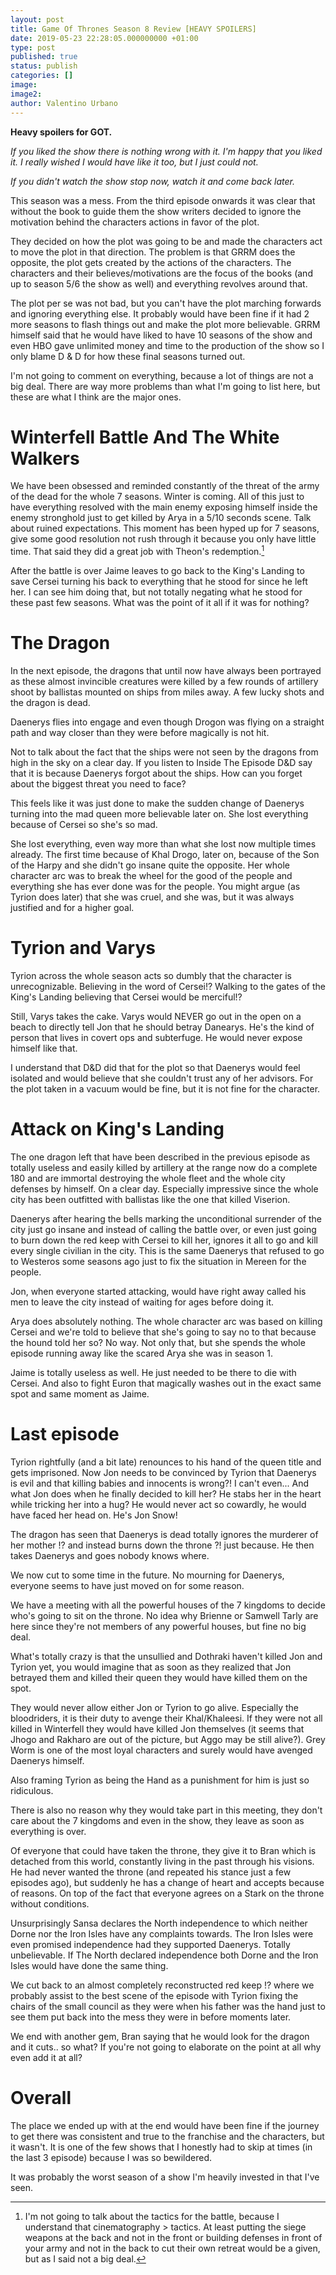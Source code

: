 ```yaml
---
layout: post
title: Game Of Thrones Season 8 Review [HEAVY SPOILERS]
date: 2019-05-23 22:28:05.000000000 +01:00
type: post
published: true
status: publish
categories: []
image:
image2:
author: Valentino Urbano
---
```


**Heavy spoilers for GOT.**

*If you liked the show there is nothing wrong with it. I'm happy that you liked it. I really wished I would have like it too, but I just could not.*

*If you didn't watch the show stop now, watch it and come back later.*

This season was a mess. From the third episode onwards it was clear that without the book to guide them the show writers decided to ignore the motivation behind the characters actions in favor of the plot.

They decided on how the plot was going to be and made the characters act to move the plot in that direction. The problem is that GRRM does the opposite, the plot gets created by the actions of the characters. The characters and their believes/motivations are the focus of the books (and up to season 5/6 the show as well) and everything revolves around that.

The plot per se was not bad, but you can't have the plot marching forwards and ignoring everything else. It probably would have been fine if it had 2 more seasons to flash things out and make the plot more believable. GRRM himself said that he would have liked to have 10 seasons of the show and even HBO gave unlimited money and time to the production of the show so I only blame D & D for how these final seasons turned out.

I'm not going to comment on everything, because a lot of things are not a big deal. There are way more problems than what I'm going to list here, but these are what I think are the major ones.

# Winterfell Battle And The White Walkers

We have been obsessed and reminded constantly of the threat of the army of the dead for the whole 7 seasons. Winter is coming. All of this just to have everything resolved with the main enemy exposing himself inside the enemy stronghold just to get killed by Arya in a 5/10 seconds scene. Talk about ruined expectations. This moment has been hyped up for 7 seasons, give some good resolution not rush through it because you only have little time. That said they did a great job with Theon's redemption.[^1]

After the battle is over Jaime leaves to go back to the King's Landing to save Cersei turning his back to everything that he stood for since he left her. I can see him doing that, but not totally negating what he stood for these past few seasons. What was the point of it all if it was for nothing?

# The Dragon

In the next episode, the dragons that until now have always been portrayed as these almost invincible creatures were killed by a few rounds of artillery shoot by ballistas mounted on ships from miles away. A few lucky shots and the dragon is dead.

Daenerys flies into engage and even though Drogon was flying on a straight path and way closer than they were before magically is not hit.

Not to talk about the fact that the ships were not seen by the dragons from high in the sky on a clear day. If you listen to Inside The Episode D&D say that it is because Daenerys forgot about the ships. How can you forget about the biggest threat you need to face?

This feels like it was just done to make the sudden change of Daenerys turning into the mad queen more believable later on. She lost everything because of Cersei so she's so mad.

She lost everything, even way more than what she lost now multiple times already. The first time because of Khal Drogo, later on, because of the Son of the Harpy and she didn't go insane quite the opposite. Her whole character arc was to break the wheel for the good of the people and everything she has ever done was for the people. You might argue (as Tyrion does later) that she was cruel, and she was, but it was always justified and for a higher goal.

# Tyrion and Varys

Tyrion across the whole season acts so dumbly that the character is unrecognizable. Believing in the word of Cersei!? Walking to the gates of the King's Landing believing that Cersei would be merciful!?

Still, Varys takes the cake. Varys would NEVER go out in the open on a beach to directly tell Jon that he should betray Danearys. He's the kind of person that lives in covert ops and subterfuge. He would never expose himself like that.

I understand that D&D did that for the plot so that Daenerys would feel isolated and would believe that she couldn't trust any of her advisors. For the plot taken in a vacuum would be fine, but it is not fine for the character.

# Attack on King's Landing

The one dragon left that have been described in the previous episode as totally useless and easily killed by artillery at the range now do a complete 180 and are immortal destroying the whole fleet and the whole city defenses by himself. On a clear day. Especially impressive since the whole city has been outfitted with ballistas like the one that killed Viserion.

Daenerys after hearing the bells marking the unconditional surrender of the city just go insane and instead of calling the battle over, or even just going to burn down the red keep with Cersei to kill her, ignores it all to go and kill every single civilian in the city. This is the same Daenerys that refused to go to Westeros some seasons ago just to fix the situation in Mereen for the people.

Jon, when everyone started attacking, would have right away called his men to leave the city instead of waiting for ages before doing it.

Arya does absolutely nothing. The whole character arc was based on killing Cersei and we're told to believe that she's going to say no to that because the hound told her so? No way. Not only that, but she spends the whole episode running away like the scared Arya she was in season 1.

Jaime is totally useless as well. He just needed to be there to die with Cersei. And also to fight Euron that magically washes out in the exact same spot and same moment as Jaime.

# Last episode

Tyrion rightfully (and a bit late) renounces to his hand of the queen title and gets imprisoned. Now Jon needs to be convinced by Tyrion that Daenerys is evil and that killing babies and innocents is wrong?! I can't even... And what Jon does when he finally decided to kill her? He stabs her in the heart while tricking her into a hug? He would never act so cowardly, he would have faced her head on. He's Jon Snow!

The dragon has seen that Daenerys is dead totally ignores the murderer of her mother !? and instead burns down the throne ?! just because. He then takes Daenerys and goes nobody knows where.

We now cut to some time in the future. No mourning for Daenerys, everyone seems to have just moved on for some reason.

We have a meeting with all the powerful houses of the 7 kingdoms to decide who's going to sit on the throne. No idea why Brienne or Samwell Tarly are here since they're not members of any powerful houses, but fine no big deal.

What's totally crazy is that the unsullied and Dothraki haven't killed Jon and Tyrion yet, you would imagine that as soon as they realized that Jon betrayed them and killed their queen they would have killed them on the spot.

They would never allow either Jon or Tyrion to go alive. Especially the bloodriders, it is their duty to avenge their Khal/Khaleesi. If they were not all killed in Winterfell they would have killed Jon themselves (it seems that Jhogo and Rakharo are out of the picture, but Aggo may be still alive?). Grey Worm is one of the most loyal characters and surely would have avenged Daenerys himself.

Also framing Tyrion as being the Hand as a punishment for him is just so ridiculous.

There is also no reason why they would take part in this meeting, they don't care about the 7 kingdoms and even in the show, they leave as soon as everything is over.

Of everyone that could have taken the throne, they give it to Bran which is detached from this world, constantly living in the past through his visions. He had never wanted the throne (and repeated his stance just a few episodes ago), but suddenly he has a change of heart and accepts because of reasons. On top of the fact that everyone agrees on a Stark on the throne without conditions.

Unsurprisingly Sansa declares the North independence to which neither Dorne nor the Iron Isles have any complaints towards. The Iron Isles were even promised independence had they supported Daenerys. Totally unbelievable. If The North declared independence both Dorne and the Iron Isles would have done the same thing.

We cut back to an almost completely reconstructed red keep !? where we probably assist to the best scene of the episode with Tyrion fixing the chairs of the small council as they were when his father was the hand just to see them put back into the mess they were in before moments later.

We end with another gem, Bran saying that he would look for the dragon and it cuts.. so what? If you're not going to elaborate on the point at all why even add it at all?

# Overall

The place we ended up with at the end would have been fine if the journey to get there was consistent and true to the franchise and the characters, but it wasn't. It is one of the few shows that I honestly had to skip at times (in the last 3 episode) because I was so bewildered.

<!-- It feels like everyone ended up where they wanted to end up, Sansa as queen in the north, Tyrion as hand, Arya as an adventurer, Jon past the wall, ... -->

It was probably the worst season of a show I'm heavily invested in that I've seen.

[^1]: I'm not going to talk about the tactics for the battle, because I understand that cinematography > tactics. At least putting the siege weapons at the back and not in the front or building defenses in front of your army and not in the back to cut their own retreat would be a given, but as I said not a big deal.
